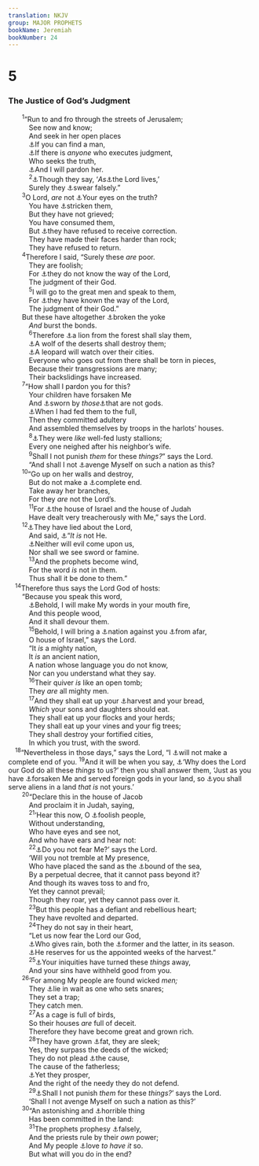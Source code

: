 ```yaml
---
translation: NKJV
group: MAJOR PROPHETS
bookName: Jeremiah 
bookNumber: 24
---
```


<div class="title"><h1>5</h1><h3>The Justice of God’s Judgment</h3></div>
<span class="verse gie_5_1">  <sup>1</sup>“Run to and fro through the streets of Jerusalem;<br/>   See now and know;<br/>   And seek in her open places<br/>   <a data-toggle="tooltip" data-placement="bottom" title="Ezek. 22:30">⚓</a>If you can find a man,<br/>   <a data-toggle="tooltip" data-placement="bottom" title="Gen. 18:23–32">⚓</a>If there is <i>anyone</i> who executes judgment,<br/>   Who seeks the truth,<br/>   <a data-toggle="tooltip" data-placement="bottom" title="Gen. 18:26">⚓</a>And I will pardon her.<br/></span>
<span class="verse gie_5_2">   <sup>2</sup><a data-toggle="tooltip" data-placement="bottom" title="Is. 48:1; Titus 1:16">⚓</a>Though they say, ‘<i>As</i><a data-toggle="tooltip" data-placement="bottom" title="Jer. 4:2">⚓</a>the Lord lives,’<br/>   Surely they <a data-toggle="tooltip" data-placement="bottom" title="Jer. 7:9">⚓</a>swear falsely.”<br/></span>
<span class="verse gie_5_3">  <sup>3</sup>O Lord, <i>are</i> not <a data-toggle="tooltip" data-placement="bottom" title="2 Kin. 25:1; (2 Chr. 16:9; Jer. 16:17)">⚓</a>Your eyes on the truth?<br/>   You have <a data-toggle="tooltip" data-placement="bottom" title="Is. 1:5; 9:13; Jer. 2:30">⚓</a>stricken them,<br/>   But they have not grieved;<br/>   You have consumed them,<br/>   But <a data-toggle="tooltip" data-placement="bottom" title="Is. 9:13; Jer. 7:28; Zeph. 3:2">⚓</a>they have refused to receive correction.<br/>   They have made their faces harder than rock;<br/>   They have refused to return.<br/></span>
<span class="verse gie_5_4">  <sup>4</sup>Therefore I said, “Surely these <i>are</i> poor.<br/>   They are foolish;<br/>   For <a data-toggle="tooltip" data-placement="bottom" title="Is. 27:11; Jer. 8:7; Hos. 4:6">⚓</a>they do not know the way of the Lord,<br/>   The judgment of their God.<br/></span>
<span class="verse gie_5_5">   <sup>5</sup>I will go to the great men and speak to them,<br/>   For <a data-toggle="tooltip" data-placement="bottom" title="Mic. 3:1">⚓</a>they have known the way of the Lord,<br/>   The judgment of their God.”<br/>  But these have altogether <a data-toggle="tooltip" data-placement="bottom" title="Ex. 32:25; Ps. 2:3; Jer. 2:20">⚓</a>broken the yoke<br/>   <i>And</i> burst the bonds.<br/></span>
<span class="verse gie_5_6">   <sup>6</sup>Therefore <a data-toggle="tooltip" data-placement="bottom" title="Jer. 4:7">⚓</a>a lion from the forest shall slay them,<br/>   <a data-toggle="tooltip" data-placement="bottom" title="Ps. 104:20; Ezek. 22:27; Hab. 1:8; Zeph. 3:3">⚓</a>A wolf of the deserts shall destroy them;<br/>   <a data-toggle="tooltip" data-placement="bottom" title="Hos. 13:7">⚓</a>A leopard will watch over their cities.<br/>   Everyone who goes out from there shall be torn in pieces,<br/>   Because their transgressions are many;<br/>   Their backslidings have increased.<br/></span>
<span class="verse gie_5_7">  <sup>7</sup>“How shall I pardon you for this?<br/>   Your children have forsaken Me<br/>   And <a data-toggle="tooltip" data-placement="bottom" title="Josh. 23:7; Jer. 12:16; Zeph. 1:5">⚓</a>sworn by <i>those</i><a data-toggle="tooltip" data-placement="bottom" title="Deut. 32:21; Jer. 2:11; Gal. 4:8">⚓</a>that are not gods.<br/>   <a data-toggle="tooltip" data-placement="bottom" title="Deut. 32:15">⚓</a>When I had fed them to the full,<br/>   Then they committed adultery<br/>   And assembled themselves by troops in the harlots’ houses.<br/></span>
<span class="verse gie_5_8">   <sup>8</sup><a data-toggle="tooltip" data-placement="bottom" title="Jer. 13:27; 29:23; Ezek. 22:11">⚓</a>They were <i>like</i> well-fed lusty stallions;<br/>   Every one neighed after his neighbor’s wife.<br/></span>
<span class="verse gie_5_9">   <sup>9</sup>Shall I not punish <i>them</i> for these <i>things?</i>” says the Lord.<br/>   “And shall I not <a data-toggle="tooltip" data-placement="bottom" title="Jer. 9:9">⚓</a>avenge Myself on such a nation as this?<br/></span>
<span class="verse gie_5_10">  <sup>10</sup>“Go up on her walls and destroy,<br/>   But do not make a <a data-toggle="tooltip" data-placement="bottom" title="Jer. 4:27">⚓</a>complete end.<br/>   Take away her branches,<br/>   For they <i>are</i> not the Lord’s.<br/></span>
<span class="verse gie_5_11">   <sup>11</sup>For <a data-toggle="tooltip" data-placement="bottom" title="Jer. 3:6, 7, 20">⚓</a>the house of Israel and the house of Judah<br/>   Have dealt very treacherously with Me,” says the Lord.<br/></span>
<span class="verse gie_5_12">  <sup>12</sup><a data-toggle="tooltip" data-placement="bottom" title="2 Chr. 36:16; Jer. 4:10">⚓</a>They have lied about the Lord,<br/>   And said, <a data-toggle="tooltip" data-placement="bottom" title="Is. 28:15; 47:8; Jer. 23:17">⚓</a>“<i>It</i> <i>is</i> not He.<br/>   <a data-toggle="tooltip" data-placement="bottom" title="Jer. 14:13">⚓</a>Neither will evil come upon us,<br/>   Nor shall we see sword or famine.<br/></span>
<span class="verse gie_5_13">   <sup>13</sup>And the prophets become wind,<br/>   For the word <i>is</i> not in them.<br/>   Thus shall it be done to them.”<br/></span>
<span class="verse gie_5_14"> <sup>14</sup>Therefore thus says the Lord God of hosts:<br/>  “Because you speak this word,<br/>   <a data-toggle="tooltip" data-placement="bottom" title="Is. 24:6; Jer. 1:9; 23:29; Hos. 6:5; Zech. 1:6">⚓</a>Behold, I will make My words in your mouth fire,<br/>   And this people wood,<br/>   And it shall devour them.<br/></span>
<span class="verse gie_5_15">   <sup>15</sup>Behold, I will bring a <a data-toggle="tooltip" data-placement="bottom" title="Deut. 28:49; Is. 5:26; Jer. 1:15; 6:22">⚓</a>nation against you <a data-toggle="tooltip" data-placement="bottom" title="Is. 39:3; Jer. 4:16">⚓</a>from afar,<br/>   O house of Israel,” says the Lord.<br/>   “It <i>is</i> a mighty nation,<br/>   It <i>is</i> an ancient nation,<br/>   A nation whose language you do not know,<br/>   Nor can you understand what they say.<br/></span>
<span class="verse gie_5_16">   <sup>16</sup>Their quiver <i>is</i> like an open tomb;<br/>   They <i>are</i> all mighty men.<br/></span>
<span class="verse gie_5_17">   <sup>17</sup>And they shall eat up your <a data-toggle="tooltip" data-placement="bottom" title="Lev. 26:16; Deut. 28:31, 33; Jer. 8:16; 50:7, 17">⚓</a>harvest and your bread,<br/>   <i>Which</i> your sons and daughters should eat.<br/>   They shall eat up your flocks and your herds;<br/>   They shall eat up your vines and your fig trees;<br/>   They shall destroy your fortified cities,<br/>   In which you trust, with the sword.<br/></span>
<span class="verse gie_5_18"> <sup>18</sup>“Nevertheless in those days,” says the Lord, “I <a data-toggle="tooltip" data-placement="bottom" title="Jer. 30:11; Amos 9:8">⚓</a>will not make a complete end of you. </span>
<span class="verse gie_5_19"><sup>19</sup>And it will be when you say, <a data-toggle="tooltip" data-placement="bottom" title="Deut. 29:24–29; 1 Kin. 9:8, 9; Jer. 13:22; 16:10–13">⚓</a>‘Why does the Lord our God do all these <i>things</i> to us?’ then you shall answer them, ‘Just as you have <a data-toggle="tooltip" data-placement="bottom" title="Jer. 1:16; 2:13">⚓</a>forsaken Me and served foreign gods in your land, so <a data-toggle="tooltip" data-placement="bottom" title="Deut. 28:48; Jer. 16:13">⚓</a>you shall serve aliens in a land <i>that</i> <i>is</i> not yours.’<br/></span>
<span class="verse gie_5_20">  <sup>20</sup>“Declare this in the house of Jacob<br/>   And proclaim it in Judah, saying,<br/></span>
<span class="verse gie_5_21">   <sup>21</sup>‘Hear this now, O <a data-toggle="tooltip" data-placement="bottom" title="Is. 6:9; Jer. 6:10; Ezek. 12:2; Matt. 13:14; John 12:40; Acts 28:26; Rom. 11:8">⚓</a>foolish people,<br/>   Without understanding,<br/>   Who have eyes and see not,<br/>   And who have ears and hear not:<br/></span>
<span class="verse gie_5_22">   <sup>22</sup><a data-toggle="tooltip" data-placement="bottom" title="Deut. 28:58; Ps. 119:120; Jer. 2:19; 10:7; (Rev. 15:4)">⚓</a>Do you not fear Me?’ says the Lord.<br/>   ‘Will you not tremble at My presence,<br/>   Who have placed the sand as the <a data-toggle="tooltip" data-placement="bottom" title="Job 26:10">⚓</a>bound of the sea,<br/>   By a perpetual decree, that it cannot pass beyond it?<br/>   And though its waves toss to and fro,<br/>   Yet they cannot prevail;<br/>   Though they roar, yet they cannot pass over it.<br/></span>
<span class="verse gie_5_23">   <sup>23</sup>But this people has a defiant and rebellious heart;<br/>   They have revolted and departed.<br/></span>
<span class="verse gie_5_24">   <sup>24</sup>They do not say in their heart,<br/>   “Let us now fear the Lord our God,<br/>   <a data-toggle="tooltip" data-placement="bottom" title="Ps. 147:8; Jer. 14:22; (Matt. 5:45); Acts 14:17">⚓</a>Who gives rain, both the <a data-toggle="tooltip" data-placement="bottom" title="Deut. 11:14; Joel 2:23; James 5:7">⚓</a>former and the latter, in its season.<br/>   <a data-toggle="tooltip" data-placement="bottom" title="(Gen. 8:22)">⚓</a>He reserves for us the appointed weeks of the harvest.”<br/></span>
<span class="verse gie_5_25">   <sup>25</sup><a data-toggle="tooltip" data-placement="bottom" title="Jer. 3:3">⚓</a>Your iniquities have turned these <i>things</i> away,<br/>   And your sins have withheld good from you.<br/></span>
<span class="verse gie_5_26">  <sup>26</sup>‘For among My people are found wicked <i>men;</i><br/>   They <a data-toggle="tooltip" data-placement="bottom" title="Ps. 10:9; Prov. 1:11; Jer. 18:22; Hab. 1:15">⚓</a>lie in wait as one who sets snares;<br/>   They set a trap;<br/>   They catch men.<br/></span>
<span class="verse gie_5_27">   <sup>27</sup>As a cage is full of birds,<br/>   So their houses <i>are</i> full of deceit.<br/>   Therefore they have become great and grown rich.<br/></span>
<span class="verse gie_5_28">   <sup>28</sup>They have grown <a data-toggle="tooltip" data-placement="bottom" title="Deut. 32:15">⚓</a>fat, they are sleek;<br/>   Yes, they surpass the deeds of the wicked;<br/>   They do not plead <a data-toggle="tooltip" data-placement="bottom" title="Is. 1:23; Jer. 7:6; 22:3; Zech. 7:10">⚓</a>the cause,<br/>   The cause of the fatherless;<br/>   <a data-toggle="tooltip" data-placement="bottom" title="Job 12:6; Ps. 73:12">⚓</a>Yet they prosper,<br/>   And the right of the needy they do not defend.<br/></span>
<span class="verse gie_5_29">   <sup>29</sup><a data-toggle="tooltip" data-placement="bottom" title="Jer. 5:9; Mal. 3:5">⚓</a>Shall I not punish <i>them</i> for these <i>things?</i>’ says the Lord.<br/>   ‘Shall I not avenge Myself on such a nation as this?’<br/></span>
<span class="verse gie_5_30">  <sup>30</sup>“An astonishing and <a data-toggle="tooltip" data-placement="bottom" title="Jer. 23:14; Hos. 6:10; 2 Tim. 4:3">⚓</a>horrible thing<br/>   Has been committed in the land:<br/></span>
<span class="verse gie_5_31">   <sup>31</sup>The prophets prophesy <a data-toggle="tooltip" data-placement="bottom" title="Jer. 14:14; Ezek. 13:6">⚓</a>falsely,<br/>   And the priests rule by their <i>own</i> power;<br/>   And My people <a data-toggle="tooltip" data-placement="bottom" title="Mic. 2:11">⚓</a>love <i>to</i> <i>have</i> <i>it</i> so.<br/>   But what will you do in the end?<br/></span>
